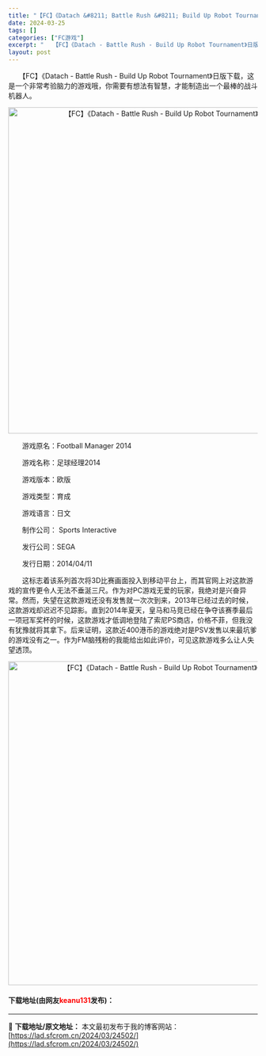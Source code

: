 ```yaml
---
title: "【FC】《Datach &#8211; Battle Rush &#8211; Build Up Robot Tournament》日版下载"
date: 2024-03-25
tags: []
categories: ["FC游戏"]
excerpt: "　　【FC】《Datach - Battle Rush - Build Up Robot Tournament》日版下载，这是一个非常考验脑力的游戏哦，你需要有想法有智慧，才能制造出一个最棒的战斗机器人。 　　游戏原名：Football Manager 2014 　　游戏名称：足球经理2014 　　&hellip;"
layout: post
---
```


 <p>　　【FC】《Datach - Battle Rush - Build Up Robot Tournament》日版下载，这是一个非常考验脑力的游戏哦，你需要有想法有智慧，才能制造出一个最棒的战斗机器人。</p> <p align="center"><img align="" border="0" src="https://lad.sfcrom.cn/wp-content/uploads/2024/03/20240325_66018e6db759e.png" width="659" alt="【FC】《Datach - Battle Rush - Build Up Robot Tournament》日版下载" /></p> <p>　　游戏原名：Football Manager 2014</p> <p>　　游戏名称：足球经理2014</p> <p>　　游戏版本：欧版</p> <p>　　游戏类型：育成</p> <p>　　游戏语言：日文</p> <p>　　制作公司： Sports Interactive</p> <p>　　发行公司：SEGA</p> <p>　　发行日期：2014/04/11</p> <p>　　这标志着该系列首次将3D比赛画面投入到移动平台上，而其官网上对这款游戏的宣传更令人无法不垂涎三尺。作为对PC游戏无爱的玩家，我绝对是兴奋异常。然而，失望在这款游戏还没有发售就一次次到来，2013年已经过去的时候，这款游戏却迟迟不见踪影。直到2014年夏天，皇马和马竞已经在争夺该赛季最后一项冠军奖杯的时候，这款游戏才低调地登陆了索尼PS商店，价格不菲，但我没有犹豫就将其拿下。后来证明，这款近400港币的游戏绝对是PSV发售以来最坑爹的游戏没有之一。作为FM脑残粉的我能给出如此评价，可见这款游戏多么让人失望透顶。</p> <p align="center"><img align="" border="0" src="https://lad.sfcrom.cn/wp-content/uploads/2024/03/20240325_66018e6eddf24.png" width="654" alt="【FC】《Datach - Battle Rush - Build Up Robot Tournament》日版下载" /></p> <p><h4>下载地址(由网友<font color="red">keanu131</font>发布)：</h4></p> 

---
📖 **下载地址/原文地址：** 本文最初发布于我的博客网站：[https://lad.sfcrom.cn/2024/03/24502/](https://lad.sfcrom.cn/2024/03/24502/)
